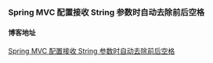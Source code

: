 ### Spring MVC 配置接收 String 参数时自动去除前后空格
#### 博客地址
[Spring MVC 配置接收 String 参数时自动去除前后空格](https://ghthou.github.io/2018/10/04/Spring%20MVC%20%E9%85%8D%E7%BD%AE%E6%8E%A5%E6%94%B6%20String%20%E5%8F%82%E6%95%B0%E6%97%B6%E8%87%AA%E5%8A%A8%E5%8E%BB%E9%99%A4%E5%89%8D%E5%90%8E%E7%A9%BA%E6%A0%BC/)

